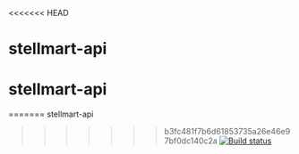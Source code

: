 <<<<<<< HEAD
# stellmart-api
# stellmart-api
=======
stellmart-api
>>>>>>> b3fc481f7b6d61853735a26e46e97bf0dc140c2a
[![Build status](https://stellmart.visualstudio.com/StellMart/_apis/build/status/api/api-develop)](https://stellmart.visualstudio.com/StellMart/_build/latest?definitionId=5)
